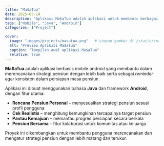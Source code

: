 ```yaml
---
title: "Ma$aTua"
date: 2025-05-14
description: "Aplikasi Ma$aTua adalah aplikasi untuk membantu berbagai kalangan dalam merencanakan masa pensiunnya dengan matang."
tags: ["Mobile", "Java", "Android"]
categories: ["Project"]

cover:
  image: "images/projects/masatua.png"   # simpan gambar di /static/images/projects/masatua.png
  alt: "Preview Aplikasi Ma$aTua"
  caption: "Tampilan awal aplikasi Ma$aTua"
  relative: true
---
```


**Ma$aTua** adalah aplikasi berbasis mobile android yang membantu dalam merencanakan strategi pensiun dengan lebih baik serta sebagai *reminder* agar konsisten dalam persiapan masa pensiun.  

Aplikasi ini dibuat menggunakan bahasa **Java** dan framework **Android**, dengan fitur utama:  

- **Rencana Pensiun Personal** – menyesuaikan strategi pensiun sesuai profil pengguna  
- **Cek Realistis** – menghitung kemungkinan tercapainya target pensiun  
- **Pantau Kemajuan** – memantau progres persiapan secara berkala  
- **Pensiun Bersama** – fitur kolaborasi untuk komunitas atau keluarga  

Proyek ini dikembangkan untuk membantu pengguna merencanakan dan mengatur strategi pensiun dengan lebih matang dan terukur.
